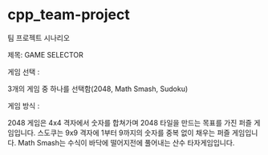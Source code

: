 # cpp_team-project
팀 프로젝트 시나리오

제목: GAME SELECTOR



게임 선택 : 

3개의 게임 중 하나를 선택함(2048, Math Smash, Sudoku)



게임 방식 : 

2048 게임은 4x4 격자에서 숫자를 합쳐가며 2048 타일을 만드는 목표를 가진 퍼즐 게임입니다.
스도쿠는 9x9 격자에 1부터 9까지의 숫자를 중복 없이 채우는 퍼즐 게임입니다.
Math Smash는 수식이 바닥에 떨어지전에 풀어내는 산수 타자게임입니다.
